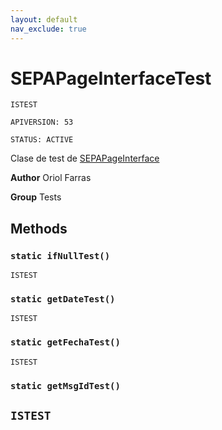 ```yaml
---
layout: default
nav_exclude: true
---
```


# SEPAPageInterfaceTest

`ISTEST`

`APIVERSION: 53`

`STATUS: ACTIVE`

Clase de test de [SEPAPageInterface](/Misc/SEPAPageInterface.md)

**Author** Oriol Farras

**Group** Tests

## Methods

### `static ifNullTest()`

`ISTEST`

### `static getDateTest()`

`ISTEST`

### `static getFechaTest()`

`ISTEST`

### `static getMsgIdTest()`

## `ISTEST`
